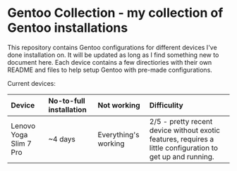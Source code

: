 # Gentoo Collection - my collection of Gentoo installations

This repository contains Gentoo configurations for different devices I've done installation on. It will be updated as long as I find something new to document here. Each device contains a few directiories with their own README and files to help setup Gentoo with pre-made configurations.

Current devices:

| Device                 | No-to-full installation | Not working          | Difficulity                                                                                                |
| :--------------------- | :---------------------- | :------------------- | :--------------------------------------------------------------------------------------------------------- |
| Lenovo Yoga Slim 7 Pro | ~4 days                 | Everything's working | 2/5 - pretty recent device without exotic features, requires a little configuration to get up and running. |
